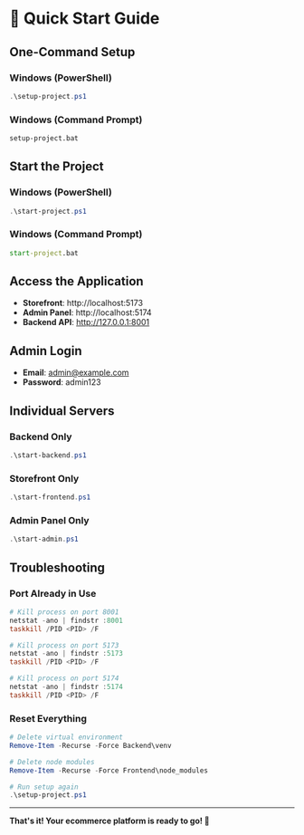 # 🚀 Quick Start Guide

## One-Command Setup

### Windows (PowerShell)
```powershell
.\setup-project.ps1
```

### Windows (Command Prompt)
```cmd
setup-project.bat
```

## Start the Project

### Windows (PowerShell)
```powershell
.\start-project.ps1
```

### Windows (Command Prompt)
```cmd
start-project.bat
```

## Access the Application

- **Storefront**: http://localhost:5173
- **Admin Panel**: http://localhost:5174
- **Backend API**: http://127.0.0.1:8001

## Admin Login

- **Email**: admin@example.com
- **Password**: admin123

## Individual Servers

### Backend Only
```powershell
.\start-backend.ps1
```

### Storefront Only
```powershell
.\start-frontend.ps1
```

### Admin Panel Only
```powershell
.\start-admin.ps1
```

## Troubleshooting

### Port Already in Use
```powershell
# Kill process on port 8001
netstat -ano | findstr :8001
taskkill /PID <PID> /F

# Kill process on port 5173
netstat -ano | findstr :5173
taskkill /PID <PID> /F

# Kill process on port 5174
netstat -ano | findstr :5174
taskkill /PID <PID> /F
```

### Reset Everything
```powershell
# Delete virtual environment
Remove-Item -Recurse -Force Backend\venv

# Delete node modules
Remove-Item -Recurse -Force Frontend\node_modules

# Run setup again
.\setup-project.ps1
```

---

**That's it! Your ecommerce platform is ready to go! 🎉**
